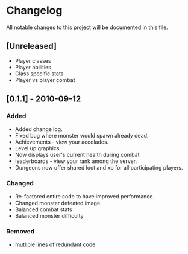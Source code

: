 # Changelog
All notable changes to this project will be documented in this file.

## [Unreleased]
- Player classes
- Player abilities
- Class specific stats
- Player vs player combat

## [0.1.1] - 2010-09-12
### Added
- Added change log.
- Fixed bug where monster would spawn already dead.
- Achievements - view your accolades.
- Level up graphics
- Now displays user's current health during combat
- leaderboards - view your rank among the server.
- Dungeons now offer shared loot and xp for all participating players.


### Changed
- Re-factored entire code to have improved performance.
- Changed monster defeated image.
- Balanced combat stats
- Balanced monster difficulty

### Removed
- mutliple lines of redundant code
